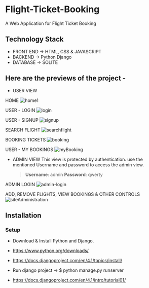 # Flight-Ticket-Booking
A Web Application for Flight Ticket Booking

## Technology Stack
- FRONT END -> HTML, CSS & JAVASCRIPT
- BACKEND -> Python Django
- DATABASE -> SOLITE

## Here are the previews of the project - 
- USER VIEW

HOME 
![home1](https://user-images.githubusercontent.com/79715106/209543963-98b3a56f-75be-45f4-b9bc-20a6c6c97334.png)

USER - LOGIN
![login](https://user-images.githubusercontent.com/79715106/209543964-2ae9190a-8f72-48d8-a52e-a74b5fcec72b.png)

USER - SIGNUP
![signup](https://user-images.githubusercontent.com/79715106/209543970-72928e12-e9e3-4323-8edd-8daaf61716c7.png)

SEARCH FLIGHT
![searchflight](https://user-images.githubusercontent.com/79715106/209544153-8be6bc8f-36e6-4d0b-9914-5ccdf6a51e17.png)

BOOKING TICKETS
![booking](https://user-images.githubusercontent.com/79715106/209544168-a7b4c089-5b56-44c1-ad6d-b45c2937679a.png)

USER - MY BOOKINGS
![myBooking](https://user-images.githubusercontent.com/79715106/209544215-90d21136-8fdc-45e0-938e-c0234c251c5c.png)

- ADMIN VIEW
    This view is protected by authentication.
    use the mentioned Username and password to access the admin view.
   >**Username**: admin
   >**Password**: qwerty
   
ADMIN LOGIN
![admin-login](https://user-images.githubusercontent.com/79715106/209544624-8324f259-ba69-493d-901f-3256e04b975c.png)

ADD, REMOVE FLIGHTS, VIEW BOOKINGS & OTHER CONTROLS
![siteAdministration](https://user-images.githubusercontent.com/79715106/209544643-8946b8c6-67c9-4ab1-a128-5542354d049b.png)

## Installation


### Setup
- Download & Install Python and Django.
- https://www.python.org/downloads/
- https://docs.djangoproject.com/en/4.1/topics/install/

- Run django project -> $ python manage.py runserver
- https://docs.djangoproject.com/en/4.1/intro/tutorial01/



